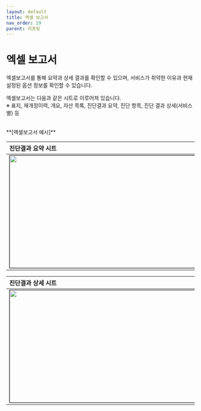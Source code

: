 ```yaml
---
layout: default
title: 엑셀 보고서
nav_order: 19
parent: 리포팅
---
```


# 엑셀 보고서

엑셀보고서를 통해 요약과 상세 결과를 확인할 수 있으며, 서비스가 취약한 이유과 현재 설정된 옵션 정보를 확인할 수 있습니다.

엑셀보고서는 다음과 같은 시트로 이루어져 있습니다. <br />
※ 표지, 재개정이력, 개요, 자산 목록, 진단결과 요약, 진단 항목, 진단 결과 상세(서비스별) 등

<br />
**[엑셀보고서 예시]**

| 진단결과 요약 시트 |
|:---------------|
| <center><img src="../../../img/report/excel_1.png" width="700" height="300" style="border: 1px solid black;"/></center> |

| 진단결과 상세 시트 |
|:---------------|
| <center><img src="../../../img/report/excel_2.png" width="700" height="300" style="border: 1px solid black;"/></center> |